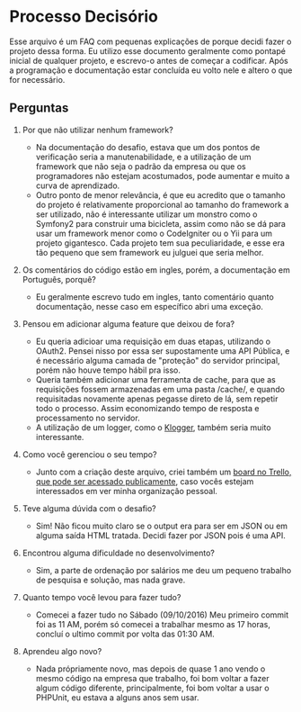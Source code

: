 # Processo Decisório
Esse arquivo é um FAQ com pequenas explicações de porque decidi fazer o projeto dessa forma. Eu utilizo esse documento geralmente como pontapé inicial de qualquer projeto, e escrevo-o antes de começar a codificar. Após a programação e documentação estar concluída eu volto nele e altero o que for necessário.

## Perguntas
1. Por que não utilizar nenhum framework?
    * Na documentação do desafio, estava que um dos pontos de verificação seria a manutenabilidade, e a utilização de um framework que não seja o padrão da empresa ou que os programadores não estejam acostumados, pode aumentar e muito a curva de aprendizado.
    * Outro ponto de menor relevância, é que eu acredito que o tamanho do projeto é relativamente proporcional ao tamanho do framework a ser utilizado, não é interessante utilizar um monstro como o Symfony2 para construir uma bicicleta, assim como não se dá para usar um framework menor como o CodeIgniter ou o Yii para um projeto gigantesco. Cada projeto tem sua peculiaridade, e esse era tão pequeno que sem framework eu julguei que seria melhor.
    
2. Os comentários do código estão em ingles, porém, a documentação em Português, porquê?
    * Eu geralmente escrevo tudo em ingles, tanto comentário quanto documentação, nesse caso em específico abri uma exceção.
    
3. Pensou em adicionar alguma feature que deixou de fora?
    * Eu queria adicioar uma requisição em duas etapas, utilizando o OAuth2. Pensei nisso por essa ser supostamente uma API Pública, e é necessário alguma camada de "proteção" do servidor principal, porém não houve tempo hábil pra isso.
    * Queria também adicionar uma ferramenta de cache, para que as requisições fossem armazenadas em uma pasta /cache/, e quando requisitadas novamente apenas pegasse direto de lá, sem repetir todo o processo. Assim economizando tempo de resposta e processamento no servidor.
    * A utilização de um logger, como o [Klogger](https://github.com/katzgrau/KLogger), também seria muito interessante.
    
4. Como você gerenciou o seu tempo?
    * Junto com a criação deste arquivo, criei também um [board no Trello, que pode ser acessado publicamente](https://trello.com/b/igBqFg0Y), caso vocês estejam interessados em ver minha organização pessoal.

5. Teve alguma dúvida com o desafio?
    * Sim! Não ficou muito claro se o output era para ser em JSON ou em alguma saída HTML tratada. Decidi fazer por JSON pois é uma API.
    
6. Encontrou alguma dificuldade no desenvolvimento?
    * Sim, a parte de ordenação por salários me deu um pequeno trabalho de pesquisa e solução, mas nada grave.
    
7. Quanto tempo você levou para fazer tudo?
    * Comecei a fazer tudo no Sábado (09/10/2016) Meu primeiro commit foi as 11 AM, porém só comecei a trabalhar mesmo as 17 horas, concluí o ultimo commit por volta das 01:30 AM.
     
8. Aprendeu algo novo?
    * Nada própriamente novo, mas depois de quase 1 ano vendo o mesmo código na empresa que trabalho, foi bom voltar a fazer algum código diferente, principalmente, foi bom voltar a usar o PHPUnit, eu estava a alguns anos sem usar.

